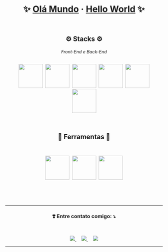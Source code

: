 <h1 align="center">✨ <a href="#">Olá Mundo</a> · <a href="#">Hello World</a> ✨</h1>
<br>
<h2 align="center">⚙️ Stacks ⚙️
<h6 align="center">Front-End e Back-End<br><br>

<p align="center">
    <kbd >
        <img src="https://alissonpeixer.github.io/iconStacks/assents/html-5-480px.svg" width="77px" height="77px">
        <img src="https://alissonpeixer.github.io/iconStacks/assents/css-3-480px.svg" width="77px" height="77px"> 
        <img src="https://alissonpeixer.github.io/iconStacks/assents/javascript-480px.svg" width="77px" height="77px">  
    </kbd>
    <kbd >
     <img src="https://alissonpeixer.github.io/iconStacks/assents/react-400px.svg" width="77px" height="77px"> 
     <img src="https://alissonpeixer.github.io/iconStacks/assents/vitejs-logo.svg" width="77px" height="77px">  
     <img src="https://alissonpeixer.github.io/iconStacks/assents/nodejs-480px.svg" width="77px" height="77px">  
    </kbd>
  
</p>
<br>
<h2 align="center">🔧 Ferramentas 🔧<br></h2><br>
<p align="center">
    <kbd >
        <span width="100px" height="100px">
            <img src="https://alissonpeixer.github.io/iconStacks/assents/npm-480px.svg" width="77px" height="77px">
        </span>
         <span width="100px" height="100px">
            <img src="https://alissonpeixer.github.io/iconStacks/assents/yarn-logo.svg" width="77px" height="77px">
        </span>
        <span width="100px" height="100px">
             <img src="https://alissonpeixer.github.io/iconStacks/assents/git-480px.svg" width="77px" height="77px"> 
        </span>              
    </kbd>
</p>
<br/>
<br/>
<br/>
<hr>
<h3 align="center">❣️ Entre contato comigo: ⤵️</h2><br>
<p align="center">
      <a href="https://www.linkedin.com/in/alissonpeixer/" alt="Linkedin">
      <img src="https://img.shields.io/badge/-Linkedin-0e76a8?style=for-the-badge&logo=Linkedin&logoColor=white&link=https://www.linkedin.com/in/alissonpeixer/"/>
      </a>
    ㅤ
      <a href="mailto:alissonpeixer4@gmail.com" alt="Gmail">
      <img src="https://img.shields.io/badge/-Gmail-FF0000?style=for-the-badge&labelColor=FF0000&logo=gmail&logoColor=white&link=mailto:alissonpeixer4@gmail.com"/>
      </a>
      ㅤ
      <a href="https://www.instagram.com/alisson.peixer/" alt="Instagram">
        <img src="https://img.shields.io/badge/-Instagram-DF0174?style=for-the-badge&logo=instagram&logoColor=white&link=https://www.instagram.com/alisson.peixer/"/>
      </a>
</p>
<hr>
